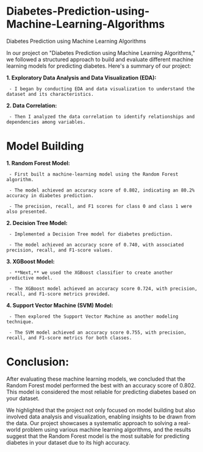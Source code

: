 # Diabetes-Prediction-using-Machine-Learning-Algorithms

Diabetes Prediction using Machine Learning Algorithms

In our project on "Diabetes Prediction using Machine Learning Algorithms," we followed a structured approach to build and evaluate different machine learning models for predicting diabetes. Here's a summary of our project:

**1. Exploratory Data Analysis and Data Visualization (EDA):**

     - I began by conducting EDA and data visualization to understand the dataset and its characteristics.

**2. Data Correlation:**

     - Then I analyzed the data correlation to identify relationships and dependencies among variables.

# Model Building     

**1. Random Forest Model:**

     - First built a machine-learning model using the Random Forest algorithm.
     
     - The model achieved an accuracy score of 0.802, indicating an 80.2% accuracy in diabetes prediction.
     
     - The precision, recall, and F1 scores for class 0 and class 1 were also presented.

**2. Decision Tree Model:**

     - Implemented a Decision Tree model for diabetes prediction.
     
     - The model achieved an accuracy score of 0.740, with associated precision, recall, and F1-score values.

**3. XGBoost Model:**

     - **Next,** we used the XGBoost classifier to create another predictive model.
     
     - The XGBoost model achieved an accuracy score 0.724, with precision, recall, and F1-score metrics provided.

**4. Support Vector Machine (SVM) Model:**

     - Then explored the Support Vector Machine as another modeling technique.
     
     - The SVM model achieved an accuracy score 0.755, with precision, recall, and F1-score metrics for both classes.

# Conclusion:

After evaluating these machine learning models, we concluded that the Random Forest model performed the best with an accuracy score of 0.802.
This model is considered the most reliable for predicting diabetes based on your dataset.

We highlighted that the project not only focused on model building but also involved data analysis and visualization, enabling insights to be drawn from the data.
Our project showcases a systematic approach to solving a real-world problem using various machine learning algorithms, and the results suggest that the Random Forest model is the most suitable for predicting diabetes in your dataset due to its high accuracy.



